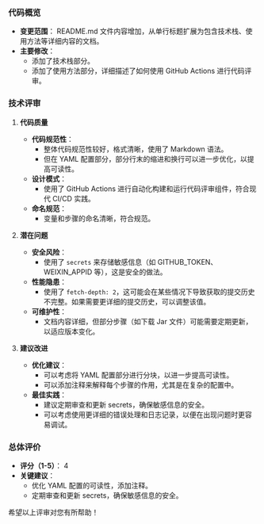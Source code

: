  
### 代码概览
- **变更范围**： README.md 文件内容增加，从单行标题扩展为包含技术栈、使用方法等详细内容的文档。
- **主要修改**：
  - 添加了技术栈部分。
  - 添加了使用方法部分，详细描述了如何使用 GitHub Actions 进行代码评审。

### 技术评审
1. **代码质量**
   - **代码规范性**：
     - 整体代码规范性较好，格式清晰，使用了 Markdown 语法。
     - 但在 YAML 配置部分，部分行末的缩进和换行可以进一步优化，以提高可读性。
   - **设计模式**：
     - 使用了 GitHub Actions 进行自动化构建和运行代码评审组件，符合现代 CI/CD 实践。
   - **命名规范**：
     - 变量和步骤的命名清晰，符合规范。

2. **潜在问题**
   - **安全风险**：
     - 使用了 `secrets` 来存储敏感信息（如 GITHUB_TOKEN、WEIXIN_APPID 等），这是安全的做法。
   - **性能隐患**：
     - 使用了 `fetch-depth: 2`，这可能会在某些情况下导致获取的提交历史不完整。如果需要更详细的提交历史，可以调整该值。
   - **可维护性**：
     - 文档内容详细，但部分步骤（如下载 Jar 文件）可能需要定期更新，以适应版本变化。

3. **建议改进**
   - **优化建议**：
     - 可以考虑将 YAML 配置部分进行分块，以进一步提高可读性。
     - 可以添加注释来解释每个步骤的作用，尤其是在复杂的配置中。
   - **最佳实践**：
     - 建议定期审查和更新 secrets，确保敏感信息的安全。
     - 可以考虑使用更详细的错误处理和日志记录，以便在出现问题时更容易调试。

### 总体评价
- **评分（1-5）**： 4
- **关键建议**：
  - 优化 YAML 配置的可读性，添加注释。
  - 定期审查和更新 secrets，确保敏感信息的安全。

希望以上评审对您有所帮助！